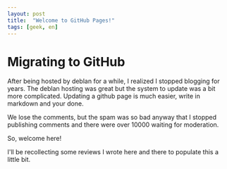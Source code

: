 ```yaml
---
layout: post
title:  "Welcome to GitHub Pages!"
tags: [geek, en]
---
```


# Migrating to GitHub

After being hosted by deblan for a while, I realized I stopped
blogging for years. The deblan hosting was great but the system to
update was a bit more complicated. Updating a github page is much
easier, write in markdown and your done.

We lose the comments, but the spam was so bad anyway that I stopped
publishing comments and there were over 10000 waiting for moderation.

So, welcome here!

I'll be recollecting some reviews I wrote here and there to populate this a little bit.
